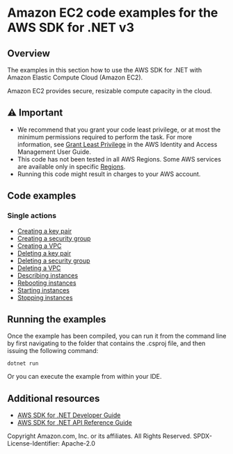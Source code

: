 # Amazon EC2 code examples for the AWS SDK for .NET v3

## Overview

The examples in this section how to use the AWS SDK for .NET with Amazon Elastic Compute Cloud (Amazon EC2).

Amazon EC2 provides secure, resizable compute capacity in the cloud.

## ⚠️ Important

- We recommend that you grant your code least privilege, or at most the minimum
  permissions required to perform the task. For more information, see
  [Grant Least Privilege](https://docs.aws.amazon.com/IAM/latest/UserGuide/best-practices.html#grant-least-privilege)
  in the AWS Identity and Access Management User Guide. 
- This code has not been tested in all AWS Regions. Some AWS services are
  available only in specific [Regions](https://aws.amazon.com/about-aws/global-infrastructure/regional-product-services/).
- Running this code might result in charges to your AWS account.

## Code examples

### Single actions

- [Creating a key pair](CreateKeyPairExample/)
- [Creating a security group](CreateSecurityGroupExample/)
- [Creating a VPC](CreateVPCExample/)
- [Deleting a key pair](DeleteKeyPairExample/)
- [Deleting a security group](DeleteSecurityGroupExample/)
- [Deleting a VPC](DeleteVPCExample/)
- [Describing instances](DescribeInstancesExample/)
- [Rebooting instances](RebootInstancesExample/)
- [Starting instances](StartInstancesExample/)
- [Stopping instances](StopInstancesExample/)

## Running the examples

Once the example has been compiled, you can run it from the command line by
first navigating to the folder that contains the .csproj file, and then
issuing the following command:

```
dotnet run
```

Or you can execute the example from within your IDE.

## Additional resources

- [AWS SDK for .NET Developer Guide](https://docs.aws.amazon.com/sdk-for-net/v3/developer-guide/welcome.html)
- [AWS SDK for .NET API Reference Guide](https://docs.aws.amazon.com/sdkfornet/v3/apidocs/index.html)

Copyright Amazon.com, Inc. or its affiliates. All Rights Reserved. SPDX-License-Identifier: Apache-2.0

